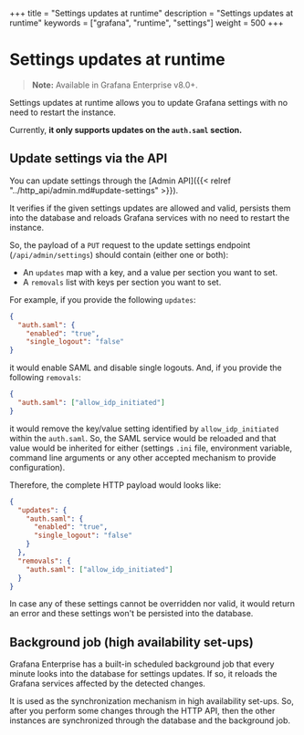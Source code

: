 +++
title = "Settings updates at runtime"
description = "Settings updates at runtime"
keywords = ["grafana", "runtime", "settings"]
weight = 500
+++

# Settings updates at runtime

> **Note:** Available in Grafana Enterprise v8.0+.

Settings updates at runtime allows you to update Grafana settings with no need to restart the instance.

Currently, **it only supports updates on the `auth.saml` section.** 

## Update settings via the API

You can update settings through the [Admin API]({{< relref "../http_api/admin.md#update-settings" >}}).

It verifies if the given settings updates are allowed and valid, persists them into the database and reloads
Grafana services with no need to restart the instance.

So, the payload of a `PUT` request to the update settings endpoint (`/api/admin/settings`) 
should contain (either one or both):
- An `updates` map with a key, and a value per section you want to set.
- A `removals` list with keys per section you want to set.

For example, if you provide the following `updates`:

```json
{
  "auth.saml": {
    "enabled": "true",
    "single_logout": "false"
}
```
it would enable SAML and disable single logouts. And, if you provide the following `removals`:
```json
{
  "auth.saml": ["allow_idp_initiated"]
}
```

it would remove the key/value setting identified by `allow_idp_initiated` within the `auth.saml`.
So, the SAML service would be reloaded and that value would be inherited for either (settings `.ini` file,
environment variable, command line arguments or any other accepted mechanism to provide configuration).

Therefore, the complete HTTP payload would looks like:

```json
{
  "updates": {
    "auth.saml": {
      "enabled": "true",
      "single_logout": "false"
    }
  },
  "removals": {
    "auth.saml": ["allow_idp_initiated"]
  }
}
```

In case any of these settings cannot be overridden nor valid, it would return an error and these settings
won't be persisted into the database.

## Background job (high availability set-ups)

Grafana Enterprise has a built-in scheduled background job that every minute looks into the database for
settings updates. If so, it reloads the Grafana services affected by the detected changes. 

It is used as the synchronization mechanism in high availability set-ups. So, after you perform some changes through the
HTTP API, then the other instances are synchronized through the database and the background job.
